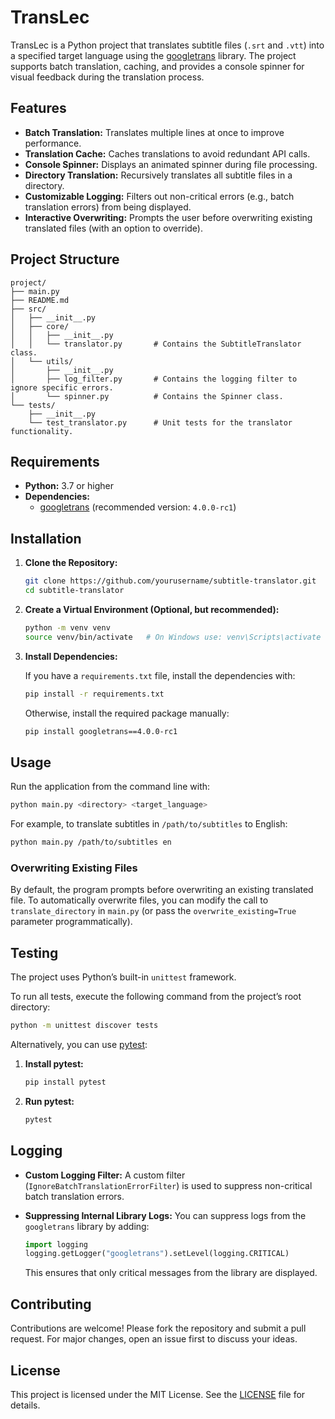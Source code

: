 # TransLec

TransLec is a Python project that translates subtitle files (`.srt` and `.vtt`) into a specified target language using the [googletrans](https://pypi.org/project/googletrans/) library. The project supports batch translation, caching, and provides a console spinner for visual feedback during the translation process.

## Features

- **Batch Translation:** Translates multiple lines at once to improve performance.
- **Translation Cache:** Caches translations to avoid redundant API calls.
- **Console Spinner:** Displays an animated spinner during file processing.
- **Directory Translation:** Recursively translates all subtitle files in a directory.
- **Customizable Logging:** Filters out non-critical errors (e.g., batch translation errors) from being displayed.
- **Interactive Overwriting:** Prompts the user before overwriting existing translated files (with an option to override).

## Project Structure

```
project/
├── main.py
├── README.md
├── src/
│   ├── __init__.py
│   ├── core/
│   │   ├── __init__.py
│   │   └── translator.py       # Contains the SubtitleTranslator class.
│   └── utils/
│       ├── __init__.py
│       ├── log_filter.py       # Contains the logging filter to ignore specific errors.
│       └── spinner.py          # Contains the Spinner class.
└── tests/
    ├── __init__.py
    └── test_translator.py      # Unit tests for the translator functionality.
```

## Requirements

- **Python:** 3.7 or higher
- **Dependencies:**  
  - [googletrans](https://pypi.org/project/googletrans/) (recommended version: `4.0.0-rc1`)

## Installation

1. **Clone the Repository:**

   ```bash
   git clone https://github.com/yourusername/subtitle-translator.git
   cd subtitle-translator
   ```

2. **Create a Virtual Environment (Optional, but recommended):**

   ```bash
   python -m venv venv
   source venv/bin/activate   # On Windows use: venv\Scripts\activate
   ```

3. **Install Dependencies:**

   If you have a `requirements.txt` file, install the dependencies with:

   ```bash
   pip install -r requirements.txt
   ```

   Otherwise, install the required package manually:

   ```bash
   pip install googletrans==4.0.0-rc1
   ```

## Usage

Run the application from the command line with:

```bash
python main.py <directory> <target_language>
```

For example, to translate subtitles in `/path/to/subtitles` to English:

```bash
python main.py /path/to/subtitles en
```

### Overwriting Existing Files

By default, the program prompts before overwriting an existing translated file. To automatically overwrite files, you can modify the call to `translate_directory` in `main.py` (or pass the `overwrite_existing=True` parameter programmatically).

## Testing

The project uses Python’s built-in `unittest` framework.

To run all tests, execute the following command from the project’s root directory:

```bash
python -m unittest discover tests
```

Alternatively, you can use [pytest](https://docs.pytest.org/):

1. **Install pytest:**

   ```bash
   pip install pytest
   ```

2. **Run pytest:**

   ```bash
   pytest
   ```

## Logging

- **Custom Logging Filter:** A custom filter (`IgnoreBatchTranslationErrorFilter`) is used to suppress non-critical batch translation errors.
- **Suppressing Internal Library Logs:** You can suppress logs from the `googletrans` library by adding:

  ```python
  import logging
  logging.getLogger("googletrans").setLevel(logging.CRITICAL)
  ```

  This ensures that only critical messages from the library are displayed.

## Contributing

Contributions are welcome! Please fork the repository and submit a pull request. For major changes, open an issue first to discuss your ideas.

## License

This project is licensed under the MIT License. See the [LICENSE](LICENSE) file for details.